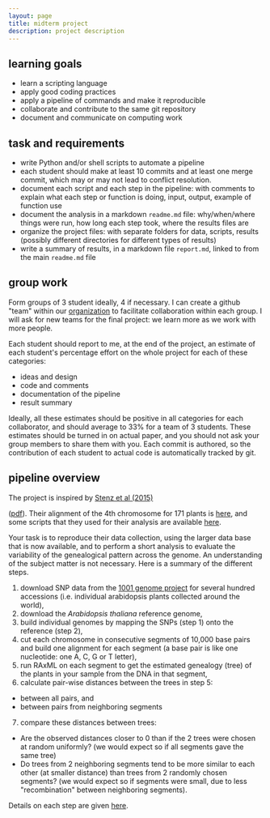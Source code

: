 ```yaml
---
layout: page
title: midterm project
description: project description
---
```


<!--
midterm project
===============
overall description
-------------------
-->

## learning goals

- learn a scripting language
- apply good coding practices
- apply a pipeline of commands and make it reproducible
- collaborate and contribute to the same git repository
- document and communicate on computing work

## task and requirements

- write Python and/or shell scripts to automate a pipeline
- each student should make at least 10 commits and at least one merge commit,
  which may or may not lead to conflict resolution.
- document each script and each step in the pipeline: with comments to explain
  what each step or function is doing, input, output, example of function use
- document the analysis in a markdown `readme.md` file:
  why/when/where things were run, how long each step took,
  where the results files are
- organize the project files: with separate folders for data, scripts, results
  (possibly different directories for different types of results)
- write a summary of results, in a markdown file `report.md`, linked to
  from the main `readme.md` file

## group work

Form groups of 3 student ideally, 4 if necessary.
I can create a github "team" within our
[organization](https://github.com/UWMadison-computingtools)
to facilitate collaboration within each group.
I will ask for new teams for the final project: we learn more as we work
with more people.

Each student should report to me, at the end of the project, an estimate
of each student's percentage effort on the whole project for each of these
categories:

* ideas and design
* code and comments
* documentation of the pipeline
* result summary

Ideally, all these estimates should be positive in all categories for
each collaborator, and should average to 33% for a team of 3 students.
These estimates should be turned in on actual paper, and you should not
ask your group members to share them with you.
Each commit is authored, so the contribution of each student to actual
code is automatically tracked by git.

## pipeline overview

The project is inspired by [Stenz et al (2015)](http://sysbio.oxfordjournals.org/cgi/content/abstract/syv039?ijkey=PGiptM62iGhH0zu&keytype=ref)
<!--
Exploring tree-like and non-tree-like patterns using genome sequences:
An example using the inbreeding plant species *Arabidopsis thaliana* (L.) Heynh.
Systematic Biology, 64(5):809-823
-->
([pdf](http://sysbio.oxfordjournals.org/cgi/reprint/syv039?ijkey=PGiptM62iGhH0zu&keytype=ref)).
Their  alignment of the 4th chromosome for 171 plants is
[here](http://datadryad.org/resource/doi:10.5061/dryad.q044d/3),
and some scripts that they used for their analysis are available
[here](https://github.com/nstenz/TICR).

Your task is to reproduce their data collection, using the larger data base that is
now available, and to perform a short analysis to evaluate the variability of the
genealogical pattern across the genome. An understanding of the subject
matter is not necessary. Here is a summary of the different steps.

1. download SNP data from the [1001 genome project](http://1001genomes.org)
   for several hundred accessions
   (i.e. individual arabidopsis plants collected around the world),
2. download the *Arabidopsis thaliana* reference genome,
3. build individual genomes by mapping the SNPs (step 1)
  onto the reference (step 2),
4. cut each chromosome in consecutive segments of 10,000 base pairs
  and build one alignment for each segment (a base pair is like one nucleotide:
  one A, C, G or T letter),
5. run RAxML on each segment <!-- or PAUP* --> to get the estimated
  genealogy (tree) of the plants in your sample from the DNA in that segment,
6. calculate pair-wise distances between the trees in step 5:
  * between all pairs, and
  * between pairs from neighboring segments
7. compare these distances between trees:
  * Are the observed distances closer to 0 than if the 2 trees were chosen at
    random uniformly? (we would expect so if all segments gave the same tree)
  * Do trees from 2 neighboring segments tend to be more similar to each
    other (at smaller distance) than trees from 2 randomly chosen segments?
    (we would expect so if segments were small, due to less "recombination"
    between neighboring segments).


Details on each step are given [here](project1stepsinstructions.html).
